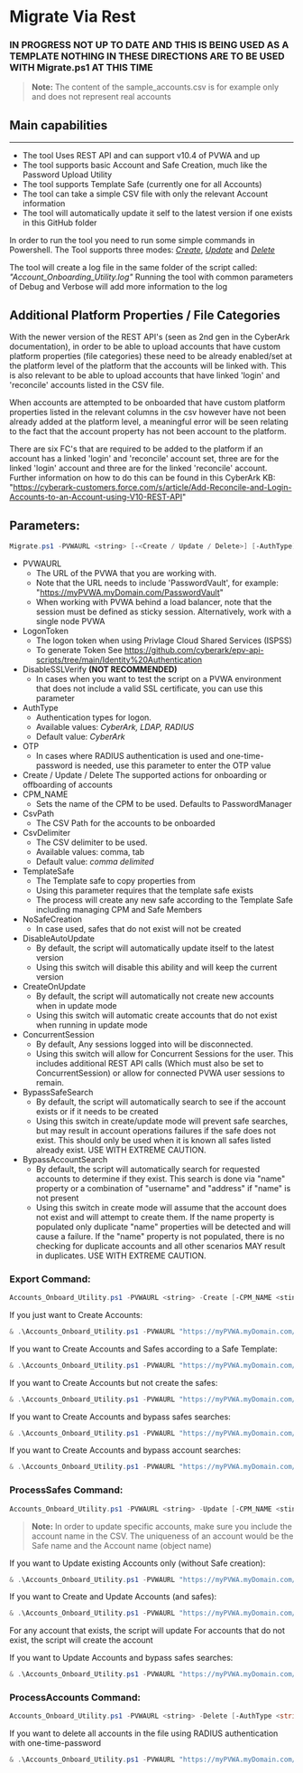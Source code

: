 # Migrate Via Rest


### IN PROGRESS NOT UP TO DATE AND THIS IS BEING USED AS A TEMPLATE NOTHING IN THESE DIRECTIONS ARE TO BE USED WITH Migrate.ps1 AT THIS TIME

> **Note:** The content of the sample_accounts.csv is for example only and does not represent real accounts

## Main capabilities
-----------------
- The tool Uses REST API and can support v10.4 of PVWA and up
- The tool supports basic Account and Safe Creation, much like the Password Upload Utility
- The tool supports Template Safe (currently one for all Accounts)
- The tool can take a simple CSV file with only the relevant Account information
- The tool will automatically update it self to the latest version if one exists in this GitHub folder

In order to run the tool you need to run some simple commands in Powershell.
The Tool supports three modes: [*Create*](#create-command), [*Update*](#update-command) and [*Delete*](#delete-command)

The tool will create a log file in the same folder of the script called: _"Account_Onboarding_Utility.log"_
Running the tool with common parameters of Debug and Verbose will add more information to the log

## Additional Platform Properties / File Categories
With the newer version of the REST API's (seen as 2nd gen in the CyberArk documentation), in order to be able to upload accounts that have custom platform properties (file categories) these need to be already enabled/set at the platform level of the platform that the accounts will be linked with. This is also relevant to be able to upload accounts that have linked 'login' and 'reconcile' accounts listed in the CSV file.

When accounts are attempted to be onboarded that have custom platform properties listed in the relevant columns in the csv however have not been already added at the platform level, a meaningful error will be seen relating to the fact that the account property has not been account to the platform.

There are six FC's that are required to be added to the platform if an account has a linked 'login' and 'reconcile' account set, three are for the linked 'login' account and three are for the linked 'reconcile' account. Further information on how to do this can be found in this CyberArk KB:
 "https://cyberark-customers.force.com/s/article/Add-Reconcile-and-Login-Accounts-to-an-Account-using-V10-REST-API"

## Parameters:
```powershell
Migrate.ps1 -PVWAURL <string> [-<Create / Update / Delete>] [-AuthType] [-OTP] [-TemplateSafe] [-CsvPath] [-CsvDelimiter] [-DisableSSLVerify] [-NoSafeCreation] [-DisableAutoUpdate] [-CreateOnUpdate] -[ConcurrentSession] [-BypassSafeSearch] [-BypassAccountSearch]
```
- PVWAURL
	- The URL of the PVWA that you are working with. 
	- Note that the URL needs to include 'PasswordVault', for example: "https://myPVWA.myDomain.com/PasswordVault"
	- When working with PVWA behind a load balancer, note that the session must be defined as sticky session. Alternatively, work with a single node PVWA
- LogonToken
	- The logon token when using Privlage Cloud Shared Services (ISPSS)
	- To generate Token See https://github.com/cyberark/epv-api-scripts/tree/main/Identity%20Authentication 
- DisableSSLVerify
	**(NOT RECOMMENDED)**
	- In cases when you want to test the script on a PVWA environment that does not include a valid SSL certificate, you can use this parameter
- AuthType
	- Authentication types for logon. 
	- Available values: _CyberArk, LDAP, RADIUS_
	- Default value: _CyberArk_
- OTP
	- In cases where RADIUS authentication is used and one-time-password is needed, use this parameter to enter the OTP value
- Create / Update / Delete
	The supported actions for onboarding or offboarding of accounts
- CPM_NAME
	- Sets the name of the CPM to be used. Defaults to PasswordManager
- CsvPath
	- The CSV Path for the accounts to be onboarded
- CsvDelimiter
	- The CSV delimiter to be used.
	- Available values: comma, tab
	- Default value: _comma delimited_
- TemplateSafe
	- The Template safe to copy properties from
	- Using this parameter requires that the template safe exists
	- The process will create any new safe according to the Template Safe including managing CPM and Safe Members
- NoSafeCreation
	- In case used, safes that do not exist will not be created
- DisableAutoUpdate
	- By default, the script will automatically update itself to the latest version
	- Using this switch will disable this ability and will keep the current version
- CreateOnUpdate
	- By default, the script will automatically not create new accounts when in update mode
	- Using this switch will automatic create accounts that do not exist when running in update mode
- ConcurrentSession
	- By default, Any sessions logged into will be disconnected.
	- Using this switch will allow for Concurrent Sessions for the user. This includes additional REST API calls (Which must also be set to ConcurrentSession) or allow for connected PVWA user sessions to remain.
- BypassSafeSearch
	- By default, the script will automatically search to see if the account exists or if it needs to be created
	- Using this switch in create/update mode will prevent safe searches, but may result in account operations failures if the safe does not exist. This should only be used when it is known all safes listed already exist. USE WITH EXTREME CAUTION.
- BypassAccountSearch
	- By default, the script will automatically search for requested accounts to determine if they exist. This search is done via "name" property or a combination of "username" and "address" if "name" is not present
	- Using this switch in create mode will assume that the account does not exist and will attempt to create them. If the name property is populated only duplicate "name" properties will be detected and will cause a failure.  If the "name" property is not populated, there is no checking for duplicate accounts and all other scenarios MAY result in duplicates. USE WITH EXTREME CAUTION. 

### Export Command:
```powershell
Accounts_Onboard_Utility.ps1 -PVWAURL <string> -Create [-CPM_NAME <sting>] [-AuthType <string>] [-LogonToken $token] [-OTP <string>] [-TemplateSafe <string>] [-CsvPath <string>] [-CsvDelimiter <string>] [-DisableSSLVerify] [-NoSafeCreation] [<CommonParameters>]
```

If you just want to Create Accounts:
```powershell
& .\Accounts_Onboard_Utility.ps1 -PVWAURL "https://myPVWA.myDomain.com/PasswordVault"  -CsvPath .\accounts.csv -Create
```

If you want to Create Accounts and Safes according to a Safe Template:
```powershell
& .\Accounts_Onboard_Utility.ps1 -PVWAURL "https://myPVWA.myDomain.com/PasswordVault" -CsvPath .\accounts.csv -Create -TemplateSafe “MyTemplateSafe”
```

If you want to Create Accounts but not create the safes:
```powershell
& .\Accounts_Onboard_Utility.ps1 -PVWAURL "https://myPVWA.myDomain.com/PasswordVault" -CsvPath .\accounts.csv -Create -NoSafeCreation
```

If you want to Create Accounts and bypass safes searches:
```powershell
& .\Accounts_Onboard_Utility.ps1 -PVWAURL "https://myPVWA.myDomain.com/PasswordVault" -CsvPath .\accounts.csv -Create -BypassSafeSearch
```

If you want to Create Accounts and bypass account searches:
```powershell
& .\Accounts_Onboard_Utility.ps1 -PVWAURL "https://myPVWA.myDomain.com/PasswordVault" -CsvPath .\accounts.csv -Create -BypassAccountSearch
```

### ProcessSafes Command:
```powershell
Accounts_Onboard_Utility.ps1 -PVWAURL <string> -Update [-CPM_NAME <sting>] [-AuthType <string>] [-LogonToken $token] [-OTP <string>] [-CsvPath <string>] [-CsvDelimiter <string>] [-DisableSSLVerify] [-NoSafeCreation] [<CommonParameters>]
```

> **Note:** In order to update specific accounts, make sure you include the account name in the CSV. The uniqueness of an account would be the Safe name and the Account name (object name)

If you want to Update existing Accounts only (without Safe creation):
```powershell
& .\Accounts_Onboard_Utility.ps1 -PVWAURL "https://myPVWA.myDomain.com/PasswordVault" -CsvPath .\accounts.csv -Update -NoSafeCreation
```

If you want to Create and Update Accounts (and safes):
```powershell
& .\Accounts_Onboard_Utility.ps1 -PVWAURL "https://myPVWA.myDomain.com/PasswordVault" -CsvPath .\accounts.csv -Update -CreateOnUpdate
```
For any account that exists, the script will update
For accounts that do not exist, the script will create the account

If you want to Update Accounts and bypass safes searches:
```powershell
& .\Accounts_Onboard_Utility.ps1 -PVWAURL "https://myPVWA.myDomain.com/PasswordVault" -CsvPath .\accounts.csv -Update -BypassSafeSearch
```

### ProcessAccounts Command:
```powershell
Accounts_Onboard_Utility.ps1 -PVWAURL <string> -Delete [-AuthType <string>] [-LogonToken $token] [-OTP <string>] [-CsvPath <string>] [-CsvDelimiter <string>] [-DisableSSLVerify] [<CommonParameters>]
```

If you want to delete all accounts in the file using RADIUS authentication with one-time-password
```powershell
& .\Accounts_Onboard_Utility.ps1 -PVWAURL "https://myPVWA.myDomain.com/PasswordVault" -AuthType "radius" -OTP 1234 -CsvPath .\accounts.csv -Delete
```
